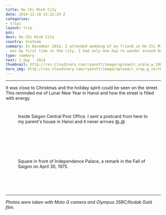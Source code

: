 ```yaml
---
title: Ho Chi Minh City
date: 2014-12-18 23:22:29 Z
categories:
- trips
layout: trip
pos: 
dest: Ho Chi Minh City
country: Vietnam
summary: In December 2014, I attended wedding of my friend in Ho Chi Minh City. It
  was my first time in the city. I had only one day to wander around bustling streets.
type: summary
text: 1 day · 2014
thumbnail: http://res.cloudinary.com/ryanntt/image/upload/c_scale,w_1000/v1467467363/trips/ho-chi-minh-city/F1000012.jpg
hero_img: http://res.cloudinary.com/ryanntt/image/upload/c_crop,g_north,h_900,w_1600/v1467467425/trips/ho-chi-minh-city/F1000016.jpg
---
```


* * *

It was close to Christmas and the holiday spirit could be seen on the street. This reminded me of Lunar New Year in Hanoi and how the street is filled with energy.

<figure class="img-small">
  <img src="http://res.cloudinary.com/ryanntt/image/upload/s--eOpSy9-o--/c_scale,w_1000/v1467554370/trips/ho-chi-minh-city/2014-12-18_23.17.59.jpg" alt="">
</figure>

<figure class="img-small">
  <img src="http://res.cloudinary.com/ryanntt/image/upload/s--bmkmOx67--/c_scale,w_1000/v1467554371/trips/ho-chi-minh-city/2014-12-19_09.58.42.jpg" alt="">
</figure>

<figure>
  <img src="http://res.cloudinary.com/ryanntt/image/upload/s--dmuQRv_R--/c_scale,w_1000/v1467554370/trips/ho-chi-minh-city/2014-12-19_09.58.58.jpg" alt="">
  <figcaption>Inside Saigon Central Post Office. I sent a postcard from here to my parent's house in Hanoi and it never arrives @_@</figcaption>
</figure>

<figure>
  <img src="http://res.cloudinary.com/ryanntt/image/upload/c_scale,w_1000/v1467467272/trips/ho-chi-minh-city/F1000007.jpg" alt="">
</figure>

<figure>
  <img src="http://res.cloudinary.com/ryanntt/image/upload/c_scale,w_1000/v1467467314/trips/ho-chi-minh-city/F1000009.jpg" alt="">
</figure>

<figure>
  <img src="http://res.cloudinary.com/ryanntt/image/upload/c_scale,w_1000/v1467467318/trips/ho-chi-minh-city/F1000010.jpg" alt="">
</figure>

<figure>
  <img src="http://res.cloudinary.com/ryanntt/image/upload/c_scale,w_1000/v1467467363/trips/ho-chi-minh-city/F1000012.jpg" alt="">
</figure>

<figure>
  <img src="http://res.cloudinary.com/ryanntt/image/upload/c_scale,w_1000/v1467467367/trips/ho-chi-minh-city/F1000013.jpg" alt="">
</figure>

<figure>
  <img src="http://res.cloudinary.com/ryanntt/image/upload/v1467467359/trips/ho-chi-minh-city/F1000014.jpg" alt="">
</figure>

<figure>
  <img src="http://res.cloudinary.com/ryanntt/image/upload/s--2k8em8yY--/c_scale,w_1000/v1467467410/trips/ho-chi-minh-city/F1000015.jpg" alt="">
</figure>

<figure>
  <img src="http://res.cloudinary.com/ryanntt/image/upload/s--8ApVntLr--/c_scale,w_1000/v1467467425/trips/ho-chi-minh-city/F1000016.jpg" alt="">
  <figcaption>Square in front of Independence Palace, a remark in the Fall of Saigon on April 30, 1975.</figcaption>
</figure>

<figure class="img-small">
  <img src="http://res.cloudinary.com/ryanntt/image/upload/s--EOox_k7---/c_scale,w_1000/v1467554366/trips/ho-chi-minh-city/2014-12-19_11.28.24.jpg" alt="">
</figure>

<figure class="img-small">
  <img src="http://res.cloudinary.com/ryanntt/image/upload/s--Ql2l6m8J--/c_scale,w_1000/v1467554370/trips/ho-chi-minh-city/2014-12-19_11.51.19.jpg" alt="">
</figure>

<figure>
  <img src="http://res.cloudinary.com/ryanntt/image/upload/s--doP7OWnm--/c_scale,w_1000/v1467467425/trips/ho-chi-minh-city/F1000017.jpg" alt="">
</figure>

<figure class="img-small">
  <img src="http://res.cloudinary.com/ryanntt/image/upload/s--qPiZ_9GW--/c_scale,w_1000/v1467554374/trips/ho-chi-minh-city/2014-12-20_21.56.25.jpg" alt="">
</figure>

<figure class="img-small">
  <img src="http://res.cloudinary.com/ryanntt/image/upload/s--L9uopM2b--/c_scale,w_1000/v1467554370/trips/ho-chi-minh-city/2014-12-20_21.36.55.jpg" alt="">
</figure>

* * *

*Photos were taken with Moto G camera and Olympus 35RC/Kodak Gold film.*